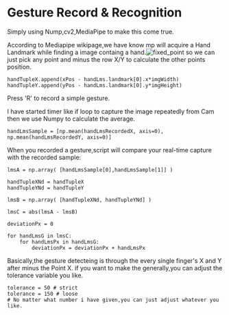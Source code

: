 # Gesture Record & Recognition

Simply using Nump,cv2,MediaPipe to make this come true.

According to Mediapipe wikipage,we have know mp will acquire a Hand Landmark while finding a image containg a hand.![fixed_point](https://user-images.githubusercontent.com/19906645/152786752-602c07a3-0d8d-4bf7-b78d-c9bad06cbad1.png)
so we can just pick any point and minus the row X/Y to calculate the other points position.
```
handTupleX.append(xPos - handLms.landmark[0].x*imgWidth)
handTupleY.append(yPos - handLms.landmark[0].y*imgHeight)
```
Press 'R' to record a simple gesture.

I have started timer like if loop to capture the image repeatedly from Cam then we use Numpy to calculate the average.
```
handLmsSample = [np.mean(handLmsRecordedX, axis=0), np.mean(handLmsRecordedY, axis=0)]
```

When you recorded a gesture,script will compare your real-time capture with the recorded sample:
```
lmsA = np.array( [handLmsSample[0],handLmsSample[1]] )

handTupleXNd = handTupleX
handTupleYNd = handTupleY

lmsB = np.array( [handTupleXNd, handTupleYNd] )

lmsC = abs(lmsA - lmsB)

deviationPx = 0

for handLmsG in lmsC:
    for handLmsPx in handLmsG:
        deviationPx = deviationPx + handLmsPx

```
Basically,the gesture detecteing is through the every single finger's X and Y after minus the Point X. if you want to make the generally,you can adjust the tolerance variable you like.
```
tolerance = 50 # strict
tolerance = 150 # loose
# No matter what number i have given,you can just adjust whatever you like.
```
